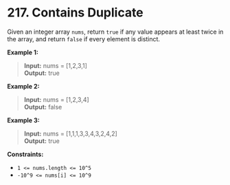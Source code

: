 # 217. Contains Duplicate

Given an integer array `nums`, return `true` if any value appears at least twice in the array, and return `false` if every element is distinct.

**Example 1:**

> **Input:** nums = [1,2,3,1]<br>
> **Output:** true

**Example 2:**

> **Input:** nums = [1,2,3,4]<br>
> **Output:** false

**Example 3:**

> **Input:** nums = [1,1,1,3,3,4,3,2,4,2] <br>
> **Output:** true

**Constraints:**

- `1 <= nums.length <= 10^5`
- `-10^9 <= nums[i] <= 10^9`

